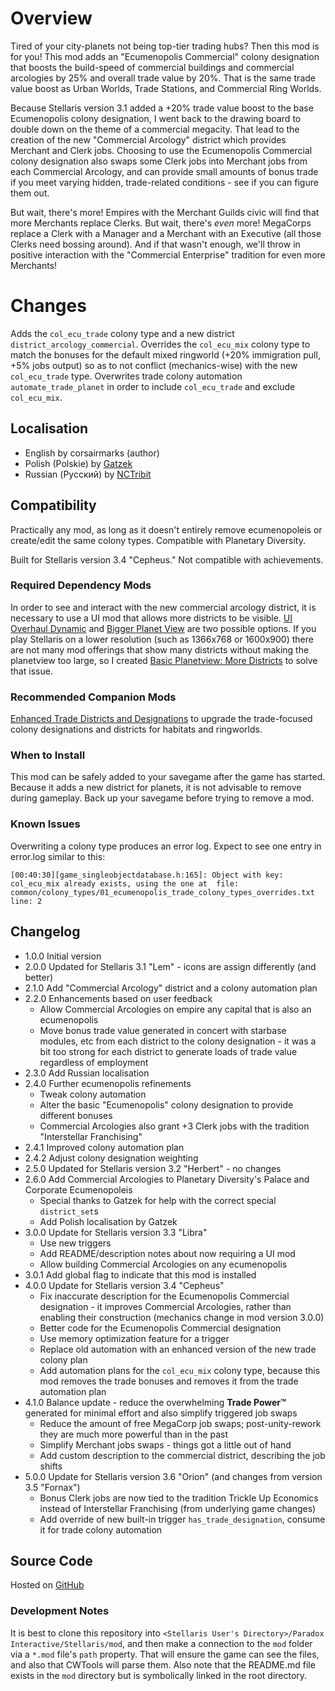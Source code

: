 # Overview

Tired of your city-planets not being top-tier trading hubs? Then this mod is for you! This mod adds an "Ecumenopolis Commercial" colony designation that boosts the build-speed of commercial buildings and commercial arcologies by 25% and overall trade value by 20%.  That is the same trade value boost as Urban Worlds, Trade Stations, and Commercial Ring Worlds.

Because Stellaris version 3.1 added a +20% trade value boost to the base Ecumenopolis colony designation, I went back to the drawing board to double down on the theme of a commercial megacity.  That lead to the creation of the new "Commercial Arcology" district which provides Merchant and Clerk jobs.  Choosing to use the Ecumenopolis Commercial colony designation also swaps some Clerk jobs into Merchant jobs from each Commercial Arcology, and can provide small amounts of bonus trade if you meet varying hidden, trade-related conditions - see if you can figure them out.

But wait, there's more!  Empires with the Merchant Guilds civic will find that more Merchants replace Clerks.  But wait, there's _even_ more!  MegaCorps replace a Clerk with a Manager and a Merchant with an Executive (all those Clerks need bossing around).  And if that wasn't enough, we'll throw in positive interaction with the "Commercial Enterprise" tradition for even more Merchants!

# Changes

Adds the `col_ecu_trade` colony type and a new district `district_arcology_commercial`.  Overrides the `col_ecu_mix` colony type to match the bonuses for the default mixed ringworld (+20% immigration pull, +5% jobs output) so as to not conflict (mechanics-wise) with the new `col_ecu_trade` type.  Overwrites trade colony automation `automate_trade_planet` in order to include `col_ecu_trade` and exclude `col_ecu_mix`.

## Localisation

* English by corsairmarks (author)
* Polish (Polskie) by [Gatzek](https://steamcommunity.com/profiles/76561198440146604)
* Russian (Русский) by [NCTribit](https://steamcommunity.com/id/0418282)

## Compatibility

Practically any mod, as long as it doesn't entirely remove ecumenopoleis or create/edit the same colony types.  Compatible with Planetary Diversity.

Built for Stellaris version 3.4 "Cepheus."  Not compatible with achievements.

### Required Dependency Mods

In order to see and interact with the new commercial arcology district, it is necessary to use a UI mod that allows more districts to be visible.  [UI Overhaul Dynamic](https://steamcommunity.com/sharedfiles/filedetails/?id=1623423360) and [Bigger Planet View](https://steamcommunity.com/sharedfiles/filedetails/?id=1587178040) are two possible options.  If you play Stellaris on a lower resolution (such as 1366x768 or 1600x900) there are not many mod offerings that show many districts without making the planetview too large, so I created [Basic Planetview: More Districts](https://steamcommunity.com/sharedfiles/filedetails/?id=2654043078) to solve that issue.

### Recommended Companion Mods

[Enhanced Trade Districts and Designations](https://steamcommunity.com/sharedfiles/filedetails/?id=2641081470) to upgrade the trade-focused colony designations and districts for habitats and ringworlds.

### When to Install

This mod can be safely added to your savegame after the game has started.  Because it adds a new district for planets, it is not advisable to remove during gameplay.  Back up your savegame before trying to remove a mod.

### Known Issues

Overwriting a colony type produces an error log.  Expect to see one entry in error.log similar to this:

```
[00:40:30][game_singleobjectdatabase.h:165]: Object with key: col_ecu_mix already exists, using the one at  file: common/colony_types/01_ecumenopolis_trade_colony_types_overrides.txt line: 2
```

## Changelog

* 1.0.0 Initial version
* 2.0.0 Updated for Stellaris 3.1 "Lem" - icons are assign differently (and better)
* 2.1.0 Add "Commercial Arcology" district and a colony automation plan
* 2.2.0 Enhancements based on user feedback
    * Allow Commercial Arcologies on empire any capital that is also an ecumenopolis
    * Move bonus trade value generated in concert with starbase modules, etc from each district to the colony designation - it was a bit too strong for each district to generate loads of trade value regardless of employment
* 2.3.0 Add Russian localisation
* 2.4.0 Further ecumenopolis refinements
    * Tweak colony automation
    * Alter the basic "Ecumenopolis" colony designation to provide different bonuses
    * Commercial Arcologies also grant +3 Clerk jobs with the tradition "Interstellar Franchising"
* 2.4.1 Improved colony automation plan
* 2.4.2 Adjust colony designation weighting
* 2.5.0 Updated for Stellaris version 3.2 "Herbert" - no changes
* 2.6.0 Add Commercial Arcologies to Planetary Diversity's Palace and Corporate Ecumenopoleis
    * Special thanks to Gatzek for help with the correct special `district_set`s
    * Add Polish localisation by Gatzek
* 3.0.0 Update for Stellaris version 3.3 "Libra"
    * Use new triggers
    * Add README/description notes about now requiring a UI mod
    * Allow building Commercial Arcologies on any ecumenopolis
* 3.0.1 Add global flag to indicate that this mod is installed
* 4.0.0 Update for Stellaris version 3.4 "Cepheus"
    * Fix inaccurate description for the Ecumenopolis Commercial designation - it improves Commercial Arcologies, rather than enabling their construction (mechanics change in mod version 3.0.0)
    * Better code for the Ecumenopolis Commercial designation
    * Use memory optimization feature for a trigger
    * Replace old automation with an enhanced version of the new trade colony plan
    * Add automation plans for the `col_ecu_mix` colony type, because this mod removes the trade bonuses and removes it from the trade automation plan
* 4.1.0 Balance update - reduce the overwhelming **Trade Power™** generated for minimal effort and also simplify triggered job swaps
    * Reduce the amount of free MegaCorp job swaps; post-unity-rework they are much more powerful than in the past
    * Simplify Merchant jobs swaps - things got a little out of hand
    * Add custom description to the commercial district, describing the job shifts
* 5.0.0 Update for Stellaris version 3.6 "Orion" (and changes from version 3.5 "Fornax")
    * Bonus Clerk jobs are now tied to the tradition Trickle Up Economics instead of Interstellar Franchising (from underlying game changes)
    * Add override of new built-in trigger `has_trade_designation`, consume it for trade colony automation

## Source Code

Hosted on [GitHub](https://github.com/corsairmarks/ecumenopolis_trade)

### Development Notes

It is best to clone this repository into `<Stellaris User's Directory>/Paradox Interactive/Stellaris/mod`, and then make a connection to the `mod` folder via a `*.mod` file's `path` property.  That will ensure the game can see the files, and also that CWTools will parse them.  Also note that the README.md file exists in the `mod` directory but is symbolically linked in the root directory.